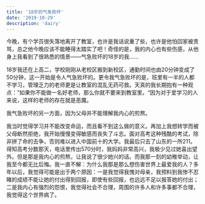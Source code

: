 ```yaml
---
title: '18岁的气急败坏'
date: '2019-10-29'
description: 'dairy'
---
```


今晚，有个学员很失落地离开了教室，也许是我话说重了些，也许是他怕回家被责骂，总之他今晚应该不能睡得太踏实了吧！奇怪的是，我的内心也有些伤感，从他身上我看到了很熟悉的情景——气急败坏的18岁的我......

18岁我还在上高二，学校刚刚从老校区搬到新校区，通勤时间也由20分钟变成了50分钟，这一开始是令人气急败坏的。更令我气急败坏的是，班里有一半的人都不学习，管理乏力的老师更是让教室的混乱无药可救。天真的我长期抱有一种观点：”如果你不能做一名好老师，那么你就不要来到教室里。“因为对于爱学习的人来说，这样的老师的存在就是恶魔。

我气急败坏的另一方面，因为父母并不能理解我内心的煎熬。

我当时觉得学习并不能改变命运，而且看不到这么做的意义。再加上我想转学而被父母断然拒绝，我开始慢慢变得敏感而丧失了斗志。面对高考这种残酷的考试，除非拼了命的去争，否则难以进入中国前十的大学。我最后只去了山东的一所211。得知高考分数那天，电话里传出570分时，我妈妈非常高兴，我极少见过她喜出望外。但是那是我内心的煎熬，让我说了很少她兴的话。而我那一刻的幼稚举动，让我至今都无比后悔。我一直不解：为什么我那是那么想伤害世界上最爱我的人？多年以后，我觉得可能是出于两个原因：一是我觉得我愧对母亲，我预料到我惨不忍睹的成绩不能让她的付出得到回报，即使有些回报，也远远不足以报答她的付出；二是我内心有强烈的怨恨，我觉得社会不合理，周围的许多人和许多事都不合理，我觉得这个世界病了。